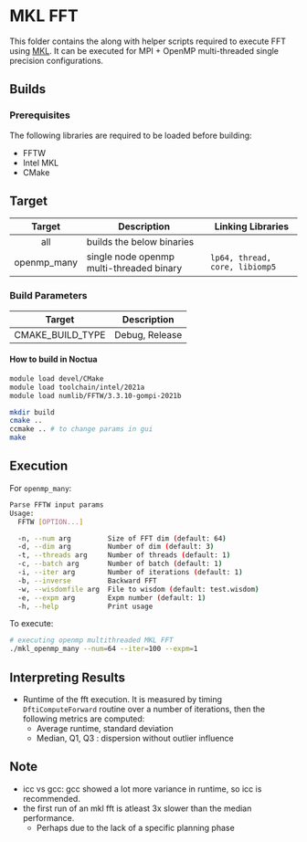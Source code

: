 # MKL FFT

This folder contains the along with helper scripts required to execute FFT using [MKL](https://software.intel.com/en-us/node/521955). It can be executed for MPI + OpenMP multi-threaded single precision configurations.

## Builds

### Prerequisites

The following libraries are required to be loaded before building:

- FFTW
- Intel MKL
- CMake

## Target

| Target | Description                            |  Linking Libraries
|:------:|----------------------------------------|---------------------|
| all         | builds the below binaries     | 
| openmp_many | single node openmp multi-threaded binary | `lp64, thread, core, libiomp5` |

### Build Parameters

| Target    | Description                            |
|:---------:|----------------------------------------|
| CMAKE_BUILD_TYPE | Debug, Release                  |

#### How to build in Noctua

```bash
module load devel/CMake
module load toolchain/intel/2021a
module load numlib/FFTW/3.3.10-gompi-2021b

mkdir build
cmake ..
ccmake .. # to change params in gui
make 
```

## Execution

For `openmp_many`:

```bash
Parse FFTW input params
Usage:
  FFTW [OPTION...]

  -n, --num arg         Size of FFT dim (default: 64)
  -d, --dim arg         Number of dim (default: 3)
  -t, --threads arg     Number of threads (default: 1)
  -c, --batch arg       Number of batch (default: 1)
  -i, --iter arg        Number of iterations (default: 1)
  -b, --inverse         Backward FFT
  -w, --wisdomfile arg  File to wisdom (default: test.wisdom)
  -e, --expm arg        Expm number (default: 1)
  -h, --help            Print usage
```

To execute:

```bash
# executing openmp multithreaded MKL FFT
./mkl_openmp_many --num=64 --iter=100 --expm=1
```

## Interpreting Results

- Runtime of the fft execution. It is measured by timing `DftiComputeForward` routine over a number of iterations, then the following metrics are computed:
  - Average runtime, standard deviation
  - Median, Q1, Q3 : dispersion without outlier influence

## Note

- icc vs gcc: gcc showed a lot more variance in runtime, so icc is recommended.
- the first run of an mkl fft is atleast 3x slower than the median performance.
  - Perhaps due to the lack of a specific planning phase

